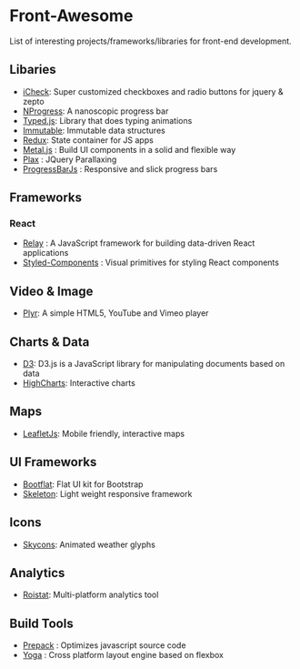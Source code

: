 # Front-Awesome  #

List of interesting projects/frameworks/libraries for front-end development.

## Libaries ##
- [iCheck](http://icheck.fronteed.com/): Super customized checkboxes and radio buttons for jquery & zepto
- [NProgress](http://ricostacruz.com/nprogress): A nanoscopic progress bar
- [Typed.js](http://www.mattboldt.com/demos/typed-js/): Library that does typing animations
- [Immutable](https://facebook.github.io/immutable-js/): Immutable data structures
- [Redux](http://redux.js.org/): State container for JS apps
- [Metal.js](https://github.com/metal/metal.js) : Build UI components in a solid and flexible way
- [Plax](https://github.com/cameronmcefee/plax) : JQuery Parallaxing
- [ProgressBarJs](https://github.com/kimmobrunfeldt/progressbar.js) : Responsive and slick progress bars

## Frameworks ##

### React ###
- [Relay](https://facebook.github.io/relay/) : A JavaScript framework for building data-driven React applications
- [Styled-Components](https://www.styled-components.com/) : Visual primitives for styling React components


## Video & Image ##
- [Plyr](https://github.com/sampotts/plyr): A simple HTML5, YouTube and Vimeo player

## Charts & Data ##
- [D3](https://d3js.org): D3.js is a JavaScript library for manipulating documents based on data
- [HighCharts](https://www.highcharts.com/): Interactive charts

## Maps ##
- [LeafletJs](http://leafletjs.com/): Mobile friendly, interactive maps

## UI Frameworks ##
- [Bootflat](http://bootflat.github.io/): Flat UI kit for Bootstrap
- [Skeleton](http://getskeleton.com): Light weight responsive framework

## Icons ##
- [Skycons](https://darkskyapp.github.io/skycons/): Animated weather glyphs

## Analytics ##

- [Roistat](https://www.roistat.com): Multi-platform analytics tool

## Build Tools ##
- [Prepack](https://prepack.io/) : Optimizes javascript source code
- [Yoga](https://facebook.github.io/yoga/) : Cross platform layout engine based on flexbox